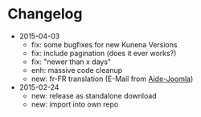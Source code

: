 # Changelog

- 2015-04-03 
  - fix: some bugfixes for new Kunena Versions
  - fix: include pagination (does it ever works?)
  - fix: "newer than x days"
  - enh: massive code cleanup
  - new: fr-FR translation (E-Mail from [Aide-Joomla](http://www.aide-joomla.com/traductions/z-index/z-index-xmap-3))
- 2015-02-24 
  - new: release as standalone download
  - new: import into own repo

